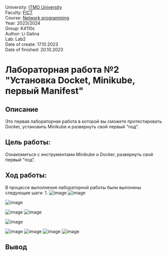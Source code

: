 University: [ITMO University](https://itmo.ru/ru/) <br/>
Faculty: [FICT](https://fict.itmo.ru) <br/>
Course: [Network programming](https://github.com/itmo-ict-faculty/network-programming) <br/>
Year: 2023/2024 <br/>
Group: K4110c <br/>
Author: Li Galina <br/>
Lab: Lab2 <br/>
Date of create: 17.10.2023 <br/>
Date of finished: 20.10.2023 <br/>

# Лабораторная работа №2 "Установка Docket, Minikube, первый Manifest"

## Описание
   Это первая лабораторная работа в которой вы сможете протестировать Docker, установить Minikube и развернуть свой первый "под".

## Цель работы:
   Ознакомиться с инструментами Minikube и Docker, развернуть свой первый "под".

## Ход работы:
   В процессе выполнения лабораторной работы были выпонены следующие шаги:
   1. 
   ![image](https://github.com/Geetork/Introduction-to-distributed-technologies/assets/58363643/83bdd4d9-a8c0-481a-9136-943ee5a2486b)
   ![image](https://github.com/Geetork/Introduction-to-distributed-technologies/assets/58363643/22a128e8-5ae5-4e1b-a24f-f255b906199f)

   ![image](https://github.com/Geetork/Introduction-to-distributed-technologies/assets/58363643/6b389136-739e-482f-adfe-56008fbb934f)

   ![image](https://github.com/Geetork/Introduction-to-distributed-technologies/assets/58363643/92b85aa8-111c-43dd-ae71-0c29c972ac58)
   ![image](https://github.com/Geetork/Introduction-to-distributed-technologies/assets/58363643/0f666022-6cdb-4980-b6e1-4ecb9547ef8b)

   ![image](https://github.com/Geetork/Introduction-to-distributed-technologies/assets/58363643/6555ccd4-5719-4f17-a45e-ec3a3e8e8e48)

   ![image](https://github.com/Geetork/Introduction-to-distributed-technologies/assets/58363643/2e002c69-625d-42ab-a90d-3be6f489304c)
   ![image](https://github.com/Geetork/Introduction-to-distributed-technologies/assets/58363643/3f8bc7f9-6093-499d-9eb4-0d28904acfb4)
   ![image](https://github.com/Geetork/Introduction-to-distributed-technologies/assets/58363643/b2b732d7-91ee-4ed1-a803-93079d67865d)
   ![image](https://github.com/Geetork/Introduction-to-distributed-technologies/assets/58363643/7db7c1e9-81d2-49a0-9dac-0113815554b0)





## Вывод


